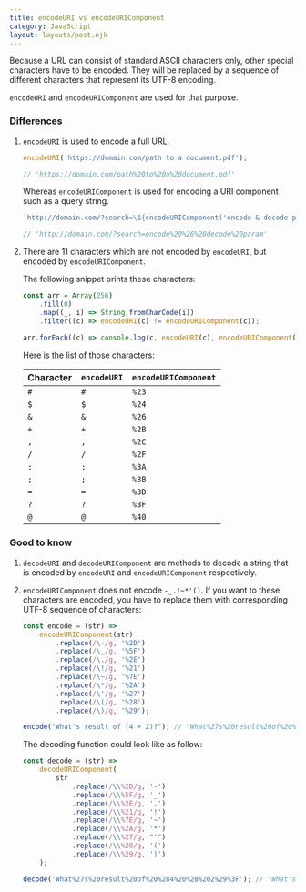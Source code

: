 ```yaml
---
title: encodeURI vs encodeURIComponent
category: JavaScript
layout: layouts/post.njk
---
```


Because a URL can consist of standard ASCII characters only, other special characters have to be encoded. They will be replaced by a sequence of different characters that represent its UTF-8 encoding.

`encodeURI` and `encodeURIComponent` are used for that purpose.

### Differences

1. `encodeURI` is used to encode a full URL.

    ```js
    encodeURI('https://domain.com/path to a document.pdf');

    // 'https://domain.com/path%20to%20a%20document.pdf'
    ```

    Whereas `encodeURIComponent` is used for encoding a URI component such as a query string.

    ```js
    `http://domain.com/?search=\${encodeURIComponent('encode & decode param')}`;

    // 'http://domain.com/?search=encode%20%26%20decode%20param'
    ```

2. There are 11 characters which are not encoded by `encodeURI`, but encoded by `encodeURIComponent`.

    The following snippet prints these characters:

    ```js
    const arr = Array(256)
        .fill(0)
        .map((_, i) => String.fromCharCode(i))
        .filter((c) => encodeURI(c) != encodeURIComponent(c));

    arr.forEach((c) => console.log(c, encodeURI(c), encodeURIComponent(c)));
    ```

    Here is the list of those characters:

    | Character | `encodeURI` | `encodeURIComponent` |
    | --------- | ----------- | -------------------- |
    | `#`       | `#`         | `%23`                |
    | `$`       | `$`         | `%24`                |
    | `&`       | `&`         | `%26`                |
    | `+`       | `+`         | `%2B`                |
    | `,`       | `,`         | `%2C`                |
    | `/`       | `/`         | `%2F`                |
    | `:`       | `:`         | `%3A`                |
    | `;`       | `;`         | `%3B`                |
    | `=`       | `=`         | `%3D`                |
    | `?`       | `?`         | `%3F`                |
    | `@`       | `@`         | `%40`                |

### Good to know

1. `decodeURI` and `decodeURIComponent` are methods to decode a string that is encoded by `encodeURI` and `encodeURIComponent` respectively.

2. `encodeURIComponent` does not encode `-_.!~*'()`. If you want to these characters are encoded, you have to replace them with corresponding UTF-8 sequence of characters:

    ```js
    const encode = (str) =>
        encodeURIComponent(str)
            .replace(/\-/g, '%2D')
            .replace(/\_/g, '%5F')
            .replace(/\./g, '%2E')
            .replace(/\!/g, '%21')
            .replace(/\~/g, '%7E')
            .replace(/\*/g, '%2A')
            .replace(/\'/g, '%27')
            .replace(/\(/g, '%28')
            .replace(/\)/g, '%29');

    encode("What's result of (4 + 2)?"); // "What%27s%20result%20of%20%284%20%2B%202%29%3F"
    ```

    The decoding function could look like as follow:

    ```js
    const decode = (str) =>
        decodeURIComponent(
            str
                .replace(/\\%2D/g, '-')
                .replace(/\\%5F/g, '_')
                .replace(/\\%2E/g, '.')
                .replace(/\\%21/g, '!')
                .replace(/\\%7E/g, '~')
                .replace(/\\%2A/g, '*')
                .replace(/\\%27/g, "'")
                .replace(/\\%28/g, '(')
                .replace(/\\%29/g, ')')
        );

    decode('What%27s%20result%20of%20%284%20%2B%202%29%3F'); // "What's result of (4 + 2)?"
    ```
